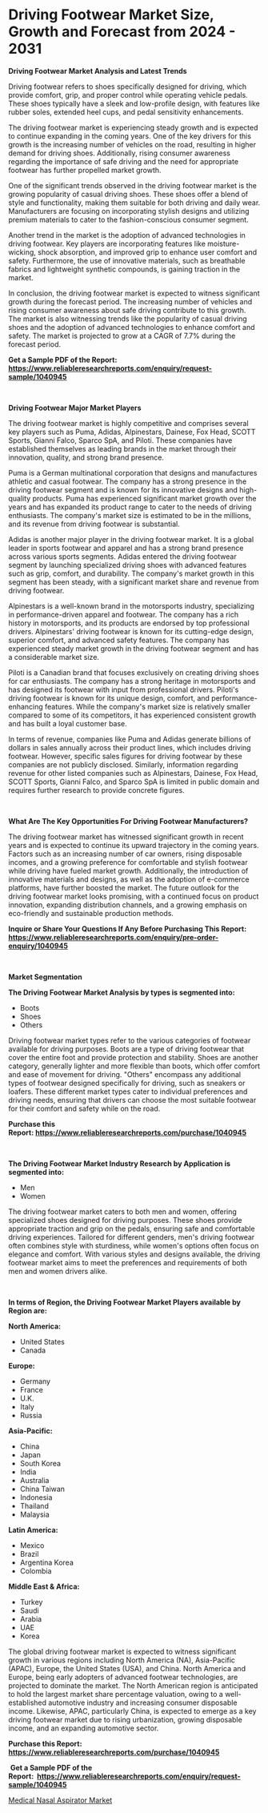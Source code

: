 <p><h1>Driving Footwear Market Size, Growth and Forecast from 2024 - 2031</h1></p><p><strong>Driving Footwear Market Analysis and Latest Trends</strong></p>
<p><p>Driving footwear refers to shoes specifically designed for driving, which provide comfort, grip, and proper control while operating vehicle pedals. These shoes typically have a sleek and low-profile design, with features like rubber soles, extended heel cups, and pedal sensitivity enhancements.</p><p>The driving footwear market is experiencing steady growth and is expected to continue expanding in the coming years. One of the key drivers for this growth is the increasing number of vehicles on the road, resulting in higher demand for driving shoes. Additionally, rising consumer awareness regarding the importance of safe driving and the need for appropriate footwear has further propelled market growth.</p><p>One of the significant trends observed in the driving footwear market is the growing popularity of casual driving shoes. These shoes offer a blend of style and functionality, making them suitable for both driving and daily wear. Manufacturers are focusing on incorporating stylish designs and utilizing premium materials to cater to the fashion-conscious consumer segment.</p><p>Another trend in the market is the adoption of advanced technologies in driving footwear. Key players are incorporating features like moisture-wicking, shock absorption, and improved grip to enhance user comfort and safety. Furthermore, the use of innovative materials, such as breathable fabrics and lightweight synthetic compounds, is gaining traction in the market.</p><p>In conclusion, the driving footwear market is expected to witness significant growth during the forecast period. The increasing number of vehicles and rising consumer awareness about safe driving contribute to this growth. The market is also witnessing trends like the popularity of casual driving shoes and the adoption of advanced technologies to enhance comfort and safety. The market is projected to grow at a CAGR of 7.7% during the forecast period.</p></p>
<p><strong>Get a Sample PDF of the Report:&nbsp; <a href="https://www.reliableresearchreports.com/enquiry/request-sample/1040945">https://www.reliableresearchreports.com/enquiry/request-sample/1040945</a></strong></p>
<p>&nbsp;</p>
<p><strong>Driving Footwear Major Market Players</strong></p>
<p><p>The driving footwear market is highly competitive and comprises several key players such as Puma, Adidas, Alpinestars, Dainese, Fox Head, SCOTT Sports, Gianni Falco, Sparco SpA, and Piloti. These companies have established themselves as leading brands in the market through their innovation, quality, and strong brand presence.</p><p>Puma is a German multinational corporation that designs and manufactures athletic and casual footwear. The company has a strong presence in the driving footwear segment and is known for its innovative designs and high-quality products. Puma has experienced significant market growth over the years and has expanded its product range to cater to the needs of driving enthusiasts. The company's market size is estimated to be in the millions, and its revenue from driving footwear is substantial.</p><p>Adidas is another major player in the driving footwear market. It is a global leader in sports footwear and apparel and has a strong brand presence across various sports segments. Adidas entered the driving footwear segment by launching specialized driving shoes with advanced features such as grip, comfort, and durability. The company's market growth in this segment has been steady, with a significant market share and revenue from driving footwear.</p><p>Alpinestars is a well-known brand in the motorsports industry, specializing in performance-driven apparel and footwear. The company has a rich history in motorsports, and its products are endorsed by top professional drivers. Alpinestars' driving footwear is known for its cutting-edge design, superior comfort, and advanced safety features. The company has experienced steady market growth in the driving footwear segment and has a considerable market size.</p><p>Piloti is a Canadian brand that focuses exclusively on creating driving shoes for car enthusiasts. The company has a strong heritage in motorsports and has designed its footwear with input from professional drivers. Piloti's driving footwear is known for its unique design, comfort, and performance-enhancing features. While the company's market size is relatively smaller compared to some of its competitors, it has experienced consistent growth and has built a loyal customer base.</p><p>In terms of revenue, companies like Puma and Adidas generate billions of dollars in sales annually across their product lines, which includes driving footwear. However, specific sales figures for driving footwear by these companies are not publicly disclosed. Similarly, information regarding revenue for other listed companies such as Alpinestars, Dainese, Fox Head, SCOTT Sports, Gianni Falco, and Sparco SpA is limited in public domain and requires further research to provide concrete figures.</p></p>
<p>&nbsp;</p>
<p><strong>What Are The Key Opportunities For Driving Footwear Manufacturers?</strong></p>
<p><p>The driving footwear market has witnessed significant growth in recent years and is expected to continue its upward trajectory in the coming years. Factors such as an increasing number of car owners, rising disposable incomes, and a growing preference for comfortable and stylish footwear while driving have fueled market growth. Additionally, the introduction of innovative materials and designs, as well as the adoption of e-commerce platforms, have further boosted the market. The future outlook for the driving footwear market looks promising, with a continued focus on product innovation, expanding distribution channels, and a growing emphasis on eco-friendly and sustainable production methods.</p></p>
<p><strong>Inquire or Share Your Questions If Any Before Purchasing This Report: <a href="https://www.reliableresearchreports.com/enquiry/pre-order-enquiry/1040945">https://www.reliableresearchreports.com/enquiry/pre-order-enquiry/1040945</a></strong></p>
<p>&nbsp;</p>
<p><strong>Market Segmentation</strong></p>
<p><strong>The Driving Footwear Market Analysis by types is segmented into:</strong></p>
<p><ul><li>Boots</li><li>Shoes</li><li>Others</li></ul></p>
<p><p>Driving footwear market types refer to the various categories of footwear available for driving purposes. Boots are a type of driving footwear that cover the entire foot and provide protection and stability. Shoes are another category, generally lighter and more flexible than boots, which offer comfort and ease of movement for driving. "Others" encompass any additional types of footwear designed specifically for driving, such as sneakers or loafers. These different market types cater to individual preferences and driving needs, ensuring that drivers can choose the most suitable footwear for their comfort and safety while on the road.</p></p>
<p><strong>Purchase this Report:&nbsp;<a href="https://www.reliableresearchreports.com/purchase/1040945">https://www.reliableresearchreports.com/purchase/1040945</a></strong></p>
<p>&nbsp;</p>
<p><strong>The Driving Footwear Market Industry Research by Application is segmented into:</strong></p>
<p><ul><li>Men</li><li>Women</li></ul></p>
<p><p>The driving footwear market caters to both men and women, offering specialized shoes designed for driving purposes. These shoes provide appropriate traction and grip on the pedals, ensuring safe and comfortable driving experiences. Tailored for different genders, men's driving footwear often combines style with sturdiness, while women's options often focus on elegance and comfort. With various styles and designs available, the driving footwear market aims to meet the preferences and requirements of both men and women drivers alike.</p></p>
<p>&nbsp;</p>
<p><strong>In terms of Region, the Driving Footwear Market Players available by Region are:</strong></p>
<p>
    <p> <strong> North America: </strong>
        <ul>
            <li>United States</li>
            <li>Canada</li>
        </ul>
        </p> 
    <p> <strong> Europe: </strong>
        <ul>
            <li>Germany</li>
            <li>France</li>
            <li>U.K.</li>
            <li>Italy</li>
            <li>Russia</li>
        </ul>
        </p> 
    <p> <strong> Asia-Pacific: </strong>
        <ul>
            <li>China</li>
            <li>Japan</li>
            <li>South Korea</li>
            <li>India</li>
            <li>Australia</li>
            <li>China Taiwan</li>
            <li>Indonesia</li>
            <li>Thailand</li>
            <li>Malaysia</li>
        </ul>
        </p> 
    <p> <strong> Latin America: </strong>
        <ul>
            <li>Mexico</li>
            <li>Brazil</li>
            <li>Argentina Korea</li>
            <li>Colombia</li>
        </ul>
        </p> 
    <p> <strong> Middle East & Africa: </strong>
        <ul>
            <li>Turkey</li>
            <li>Saudi</li>
            <li>Arabia</li>
            <li>UAE</li>
            <li>Korea</li>
        </ul>
    </p>
    </p>
<p><p>The global driving footwear market is expected to witness significant growth in various regions including North America (NA), Asia-Pacific (APAC), Europe, the United States (USA), and China. North America and Europe, being early adopters of advanced footwear technologies, are projected to dominate the market. The North American region is anticipated to hold the largest market share percentage valuation, owing to a well-established automotive industry and increasing consumer disposable income. Likewise, APAC, particularly China, is expected to emerge as a key driving footwear market due to rising urbanization, growing disposable income, and an expanding automotive sector.</p></p>
<p><strong>Purchase this Report: <a href="https://www.reliableresearchreports.com/purchase/1040945">https://www.reliableresearchreports.com/purchase/1040945</a></strong></p>
<p>&nbsp;<strong>Get a Sample PDF of the Report:&nbsp;&nbsp;<a href="https://www.reliableresearchreports.com/enquiry/request-sample/1040945">https://www.reliableresearchreports.com/enquiry/request-sample/1040945</a></strong></p>
<p><strong></strong></p>
<p><p><a href="https://github.com/RichRobinson5/Market-Research-Report-List-2/blob/main/medical-nasal-aspirator-market.md">Medical Nasal Aspirator Market</a></p></p>